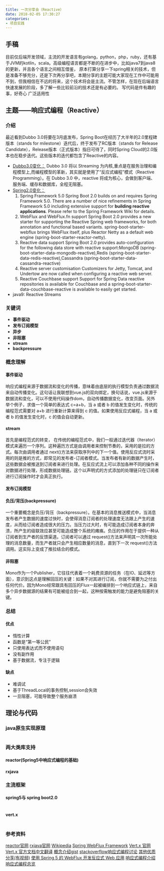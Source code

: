 ```yaml
---
title: 一次分享会（Reactive）
date: 2018-02-05 17:30:27
categories:
- 项目实践
---
```


## 手稿
目前仅后端开发领域，主流的开发语言有golang，python，php，ruby，还有基于JVM的kotlin，scala。高级编程语言都是不断的在进步中，比如java7到java8的更新，并且各个语言之间相互借鉴，
原本打算分享一下spring相关的技术，但是准备不够充分，还是下次再分享吧，本期分享的主题可能大家现在工作中可能用不到，但我相信在不远的将来，这个技术将会是主流。不管怎样，在现在后端语言快速发展的阶段，多了解一些比较前沿的技术还是有必要的。
写代码是件有趣的事，好奇心
广泛适用性

## 主题——响应式编程（Reactive）
### 介绍
<!--more-->
最近看到Dubbo 3.0将要在3月底发布，Spring Boot在经历了大半年的2.0里程碑版本（stands for milestone）迭代后，终于发布了RC版本（stands for Release Candidate），Release版本（正式版本）指日可待了，同时Spring Cloud的2.0版本也在稳步迭代。这些版本的迭代都包含了Reactive的内容。
* [Dubbo3.0变化：](https://mp.weixin.qq.com/s/PpH9xoj0FZAbjKHkA57AAw)
	Dubbo 3.0 将以 Streaming 为内核,重点是在服务治理和编程模型上,而编程模型的革新，其实就是使用了“反应式编程”模式（Reactive Programming）。在 Dubbo 3.0 中，reactive 将成为核心，会做到客户端、服务端、缓存和数据库，全程无阻塞。
* [Spring2.0变化：](https://github.com/spring-projects/spring-boot/wiki/Spring-Boot-2.0-Release-Notes)
	1. Spring Framework 5.0
		Spring Boot 2.0 builds on and requires Spring Framework 5.0. There are a number of nice refinements in Spring Framework 5.0 including extensive support for **building reactive applications**. Please refer to the Spring Framework Wiki for details.
	2. WebFlux and WebFlux.fn support
		Spring Boot 2.0 provides a new starter for supporting the Reactive Spring web frameworks, for both annotation and functional based variants. spring-boot-starter-webflux brings WebFlux itself, plus Reactor Netty as a default web engine (spring-boot-starter-reactor-netty).
	3. Reactive data support
		Spring Boot 2.0 provides auto-configuration for the following data store with reactive support:MongoDB (spring-boot-starter-data-mongodb-reactive),Redis (spring-boot-starter-data-redis-reactive),Cassandra (spring-boot-starter-data-cassandra-reactive)
	4. Reactive server customisation
		 Customizers for Jetty, Tomcat, and Undertow are now called when configuring a reactive web server.
	5. Reactive Couchbase support
		Support for Spring Data reactive repositories is available for Couchbase and a spring-boot-starter-data-couchbase-reactive is available to easily get started.
* java9:
	Reactive Streams

### 关键词
* **事件驱动**
* **发布订阅模型**
* **异步**
* **非阻塞**
* **stream**
* **backpressure**

### 概念理解 

#### 事件驱动
响应式编程来源于数据流和变化的传播，意味着由底层的执行模型负责通过数据流来自动传播变化。这句话让我联想到vue.js的双向绑定，换句话说，vue.js来源于数据流和变化，可以不使用代码操作dom，自动传播数据变化，改变页面。另外举个例子，求值一个简单的表达式 c=a+b，当 a 或者 b 的值发生变化时，传统的编程范式需要对 a+b 进行重新计算来得到 c 的值。如果使用反应式编程，当 a 或者 b 的值发生变化时，c 的值会自动更新。
#### stream
首先是编程范式的转变，
在传统的编程范式中，我们一般通过迭代器（Iterator）模式来遍历一个序列。这种遍历方式是由调用者来控制节奏的，采用的是拉的方式。每次由调用者通过 next()方法来获取序列中的下一个值。使用反应式流时采用的则是推的方式，即常见的发布者-订阅者模式。当发布者有新的数据产生时，这些数据会被推送到订阅者来进行处理。在反应式流上可以添加各种不同的操作来对数据进行处理，形成数据处理链。这个以声明式的方式添加的处理链只在订阅者进行订阅操作时才会真正执行。
#### 发布订阅模型

#### 负压/背压(backpressure)
一个重要概念是负压/背压（backpressure）。在基本的消息推送模式中，当消息发布者产生数据的速度过快时，会使得消息订阅者的处理速度无法跟上产生的速度，从而给订阅者造成很大的压力。当压力过大时，有可能造成订阅者本身的奔溃，所产生的级联效应甚至可能造成整个系统的瘫痪。负压的作用在于提供一种从订阅者到生产者的反馈渠道。订阅者可以通过 request()方法来声明其一次所能处理的消息数量，而生产者就只会产生相应数量的消息，直到下一次 request()方法调用。这实际上变成了推拉结合的模式。

#### 非阻塞
Mono作为一个Publisher，它往往代表着一个耗费资源的任务（在IO、延迟等方面），意识到这点是理解回压的关键：如果不对其进行订阅，你就不需要为之付出任何代价。因为Mono经常跟具有回压的Flux一起被编排到一个响应式链上，来自多个异步数据源的结果有可能被组合到一起，这种按需触发的能力是避免阻塞的关键。

### 总结
#### 优点
* 惰性计算 
* 函数是“第一等公民” 
* 只使用表达式而不使用语句 
* 没有副作用
* 基于数据流，专注于逻辑 

#### 缺点
* 难调试
* 基于ThreadLocal的事务控制,session会失效
* 一旦阻塞，可能导致整个服务崩溃


## 理论与代码
### java原生实现原理
```java

```

### 两大类库支持
#### reactor(Spring5中响应式编程的基础)

#### rxjava

### 主流框架
#### spring5与 spring boot2.0
```java

```

#### vert.x
```java

```


### 参考资料
[reactor官网](http://projectreactor.io/)
[rxjava官网](http://reactivex.io/)
[Wikipedia](https://en.wikipedia.org/wiki/Reactive_programming)
[Spring WebFlux Framework](https://docs.spring.io/spring-boot/docs/2.0.0.RC1/reference/htmlsingle/#boot-features-webflux)
[Vert.x 官网](http://vertx.io/)
[Vert.x 官方文档中文翻译](https://vertxchina.github.io/vertx-translation-chinese/)
[概念介绍gist](https://gist.github.com/staltz/868e7e9bc2a7b8c1f754)
[stackoverflow响应式编程讨论](https://stackoverflow.com/questions/1028250/what-is-functional-reactive-programming)
[其他优质分享(有视频)](https://academy.realm.io/cn/posts/droidcon-gomez-functional-reactive-programming/)
[使用 Spring 5 的 WebFlux 开发反应式 Web 应用](https://www.ibm.com/developerworks/cn/java/spring5-webflux-reactive/index.html)
[响应式编程介绍](http://wiki.jikexueyuan.com/project/android-weekly/issue-145/introduction-to-RP.html)
[响应式编程总览](http://emacoo.cn/backend/reactive-overview/)



